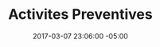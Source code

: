 ---
title: Activites Preventives
date: 2017-03-07 23:06:00 -05:00
permalink: "/activites-preventives"
slider:
- image: "uploads/table-overlay-9939a3.jpg"
  icone_image: "uploads/ap-activites-preventives.png"
  description: "## **Activités préventive de lutte** \nPrévenir vaut mieux que guérir, la bonne action au bon endroit, au bon moment avec la bonne technique"
sections:
- titre: DÉFIS ET ENJEUX
  description: L’établissement des indicateurs basés sur les types de proprié- taires, les milieux de croissance des frênes et la qualité des données sur les frênes deviennent des enjeux prioritaires.
- boites:
  - titre: outiller les intervenants
    description: |- 
      - Bonifier les méthodes, délais de collecte et traitement des données d’arbres 
      - Savoir rapidement où sont les frênes et qui sont les propriétaires 
      - Améliorer la précision des indicateurs d’évaluation des arbres
      - Mettre en place une offre d’actions et solutions concertées bénéfiques pour tous les intervenants
  - titre: préparer les besoins techniques
    description: |-
      - Augmenter la  performance des techniques d’intervention
      - Adapter les techniques de dépistage à l’état de santé des frênes et à la distribution des peuplements
      - Diversifier et améliorer l’efficacité des techniques de dépistage 
      - Améliorer le niveau de participation des intervenants locaux
  - titre: mobiliser la communauté
    description: |-
      - Responsabiliser les propriétaires de frêne avec des outils simples
      - Donner l’information claire et précise au propriétaire 
      - Développer les offres de solutions avantageuses pour les intervenants
      - Simplifier l’implication des citoyens et organismes du milieu
  - titre: simplifier la logistique
    description: |-
      - Mettre en place une offre des service public numérique en phase avec la gestion durable
      - Rapprocher les propriétaires et intervenants des actions proposées
      - Interagir avec des technologies proches des habitudes de consommation en mutations
      - Réduire et contrôler les coûts directs et indirects
- titre: LA SOLUTION
  description: La solution proposée par valeur au frêne aux municipalités consiste à élaborer des indicateurs propres à chaque espace de croissance des frênes du territoire. Ces indicateurs aident à définir les critères qui permettent de maîtriser rapidement chaque foyer d’infestation et ainsi avoir des activités de lutte contrôlables.
  icones:
  - image: "uploads/ali-inventaire.png"
    titre: Diagnostique
    url: diagnostique-et-inventaire-et-evaluation.html
    description: Partir des besoins locaux pour créer des solutions de soutien intégrées aux actions de lutte économiques et avantageuses pour les propriétaires
  - image: "uploads/ali-plateforme.png"
    titre: plateforme
    url: plateforme-de-gestion-concertee.html
    description: Un portail interactif qui offre à chaque propriétaire l’information et la gestion de ses besoins en services administratifs et techniques
  - image: "uploads/ali-module.png"
    titre: Modules
    url: module-de-performances.html
    description: Un environnement taillé sur mesure pour un suivi technique personnalisé de l’ensemble des actions et solutions retenues
  - image: "uploads/ali-valorisation.png"
    titre: VALORISATION
    url: "valorisation-du-bois-infeste.html"
    description: Solution complète et sur mesure pour le processus de récupération et de mise en valeur des résidus de bois urbain
  telecharger: true
- titre: BÉNÉFICES DIRECTS ET INDIRECTS
  benefices:
  - titre: RÉSIDENTS PROPRIÉTAIRES
    image: uploads/menu-citoyens-hover.png
    description: |-
      1. Accès à un outil permanent d’aide à la décision
      2. Réduction des coûts de gestion
      3. Amélioration des connaissances
      4. Gestion des services municipaux en ligne 
  - titre: MUNICIPALITÉ
    image: uploads/menu-municipalites-hover.png
    description: |-
      1. Accès à rapide toutes les données techniques des frênes
      2. Réduction de l’utilisation du papier
      3. Responsabilisation des citoyens propriétaires
      4. Meilleure visibilité du plan d’intervention
      5. Digitalisation et mobilisation et implication  plusieurs intervenants
      6. Amélioration de la qualité et  de l’utilisation des données
  - titre: PROFESSIONNELS
    image: uploads/menu-professionnels-hover.png
    description: |-
      1. Amélioration de la qualité de service
      2. Gain d’efficacité et de temps
      3. Augmentation du niveau précision des actions techniques
      4. Optimisation des déplacements et des délais d’intervention
layout: page
---